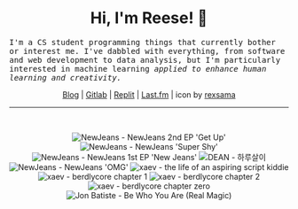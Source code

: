 <h1 align="center">Hi, I'm Reese! 👋</h1>

<p><samp>I'm a CS student programming things that currently bother or interest me. I've dabbled with everything, from software and web development to data analysis, but I'm particularly interested in machine learning <i>applied to enhance human learning and creativity.</i></p></samp>

<p align="center">
 <a href="https://renys.dev">Blog</a> | <a href="https://gitlab.com/renys">Gitlab</a> | <a href="https://replit.com/@renys">Replit</a> | <a href="https://last.fm/user/i-dle">Last.fm</a> | icon by <a href="https://deviantart.com/rexsama">rexsama</a>
</p>

<hr class="dotted">
<br>
<!-- lastfm -->
<p align="center"><img src="https://lastfm.freetls.fastly.net/i/u/64s/dc24b237f51f88ff55af03ec47710e4f.jpg" title="NewJeans - NewJeans 2nd EP 'Get Up'"> <img src="https://lastfm.freetls.fastly.net/i/u/64s/55b73e13e3c3a49647b910111f18eb12.jpg" title="NewJeans - NewJeans 'Super Shy'"> <img src="https://lastfm.freetls.fastly.net/i/u/64s/eb43ff27cf3e528ba0ed6306d52139a5.jpg" title="NewJeans - NewJeans 1st EP 'New Jeans'"> <img src="https://lastfm.freetls.fastly.net/i/u/64s/d68b1f039c418d5c9608c410bcbd5497.jpg" title="DEAN - 하루살이"> <img src="https://lastfm.freetls.fastly.net/i/u/64s/44220ed382b7fba2e1c3e166528ba3a2.jpg" title="NewJeans - NewJeans 'OMG'"> <img src="https://lastfm.freetls.fastly.net/i/u/64s/24cf9627212c880561909c3fbc586a8c.png" title="xaev - the life of an aspiring script kiddie"> <img src="https://lastfm.freetls.fastly.net/i/u/64s/a47f60b040c744bb8cd6ba0e63771521.gif" title="xaev - berdlycore chapter 1"> <img src="https://lastfm.freetls.fastly.net/i/u/64s/7dc47a800dba55a03922e885b4611d2d.png" title="xaev - berdlycore chapter 2"> <img src="https://lastfm.freetls.fastly.net/i/u/64s/d9c416e3a593b313e813484359d204c7.png" title="xaev - berdlycore chapter zero"> <img src="https://lastfm.freetls.fastly.net/i/u/64s/42a3e1b23b00624d9719b9ef84976d95.jpg" title="Jon Batiste - Be Who You Are (Real Magic)"> </p>
